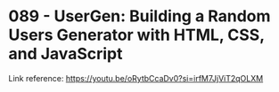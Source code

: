 # 089 - UserGen: Building a Random Users Generator with HTML, CSS, and JavaScript

Link reference: https://youtu.be/oRytbCcaDv0?si=irfM7JjViT2qOLXM
